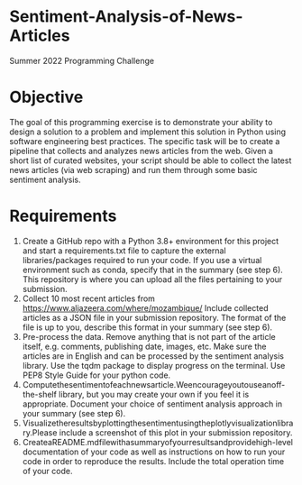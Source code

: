 # Sentiment-Analysis-of-News-Articles
Summer 2022 Programming Challenge

# Objective
The goal of this programming exercise is to demonstrate your ability to design a solution to a problem and implement this solution in Python using software engineering best practices.
The specific task will be to create a pipeline that collects and analyzes news articles from the web. Given a short list of curated websites, your script should be able to collect the latest news articles (via web scraping) and run them through some basic sentiment analysis.

# Requirements
1. Create a GitHub repo with a Python 3.8+ environment for this project and start a requirements.txt file to capture the external libraries/packages required to run your code. If you use a virtual environment such as conda, specify that in the summary (see step 6). This repository is where you can upload all the files pertaining to your submission.
2. Collect 10 most recent articles from https://www.aljazeera.com/where/mozambique/ Include collected articles as a JSON file in your submission repository. The format of the file is up to you, describe this format in your summary (see step 6).
3. Pre-process the data. Remove anything that is not part of the article itself, e.g. comments, publishing date, images, etc. Make sure the articles are in English and can be processed by the sentiment analysis library. Use the tqdm package to display progress on the terminal. Use PEP8 Style Guide for your python code.
4. Computethesentimentofeachnewsarticle.Weencourageyoutouseanoff-the-shelf library, but you may create your own if you feel it is appropriate. Document your choice of sentiment analysis approach in your summary (see step 6).
5. Visualizetheresultsbyplottingthesentimentusingtheplotlyvisualizationlibrary.Please include a screenshot of this plot in your submission repository.
6. CreateaREADME.mdfilewithasummaryofyourresultsandprovidehigh-level documentation of your code as well as instructions on how to run your code in order to reproduce the results. Include the total operation time of your code.
